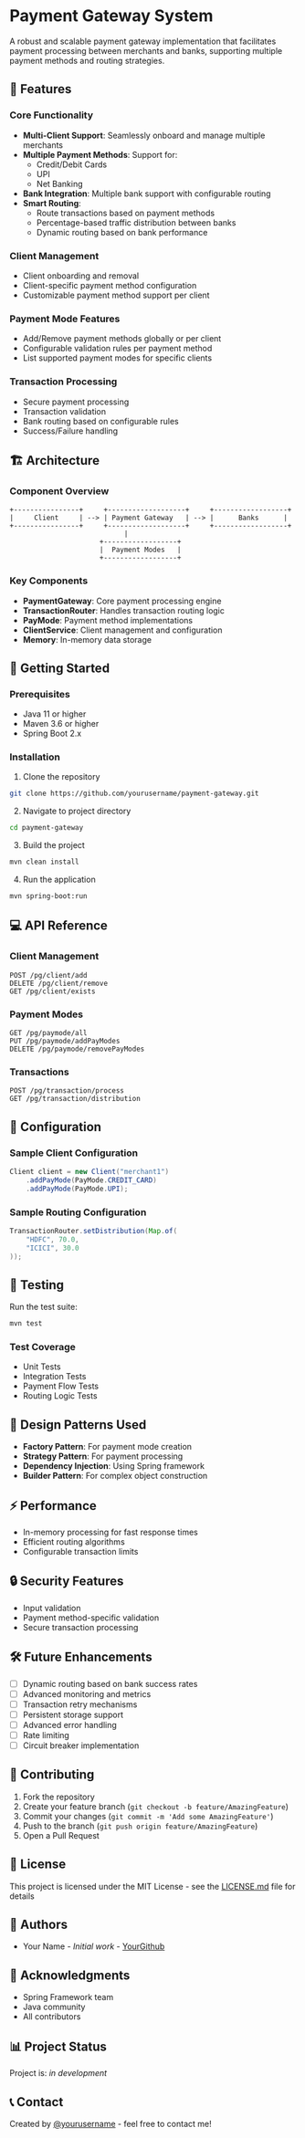 # Payment Gateway System

A robust and scalable payment gateway implementation that facilitates payment processing between merchants and banks, supporting multiple payment methods and routing strategies.

## 🌟 Features

### Core Functionality
- **Multi-Client Support**: Seamlessly onboard and manage multiple merchants
- **Multiple Payment Methods**: Support for:
  - Credit/Debit Cards
  - UPI
  - Net Banking
- **Bank Integration**: Multiple bank support with configurable routing
- **Smart Routing**: 
  - Route transactions based on payment methods
  - Percentage-based traffic distribution between banks
  - Dynamic routing based on bank performance

### Client Management
- Client onboarding and removal
- Client-specific payment method configuration
- Customizable payment method support per client

### Payment Mode Features
- Add/Remove payment methods globally or per client
- Configurable validation rules per payment method
- List supported payment modes for specific clients

### Transaction Processing
- Secure payment processing
- Transaction validation
- Bank routing based on configurable rules
- Success/Failure handling

## 🏗 Architecture

### Component Overview
```ascii
+----------------+     +-------------------+     +------------------+
|     Client     | --> | Payment Gateway   | --> |      Banks      |
+----------------+     +-------------------+     +------------------+
                            |
                      +------------------+
                      |  Payment Modes   |
                      +------------------+
```

### Key Components
- **PaymentGateway**: Core payment processing engine
- **TransactionRouter**: Handles transaction routing logic
- **PayMode**: Payment method implementations
- **ClientService**: Client management and configuration
- **Memory**: In-memory data storage

## 🚀 Getting Started

### Prerequisites
- Java 11 or higher
- Maven 3.6 or higher
- Spring Boot 2.x

### Installation

1. Clone the repository
```bash
git clone https://github.com/yourusername/payment-gateway.git
```

2. Navigate to project directory
```bash
cd payment-gateway
```

3. Build the project
```bash
mvn clean install
```

4. Run the application
```bash
mvn spring-boot:run
```

## 💻 API Reference

### Client Management
```http
POST /pg/client/add
DELETE /pg/client/remove
GET /pg/client/exists
```

### Payment Modes
```http
GET /pg/paymode/all
PUT /pg/paymode/addPayModes
DELETE /pg/paymode/removePayModes
```

### Transactions
```http
POST /pg/transaction/process
GET /pg/transaction/distribution
```

## 🔧 Configuration

### Sample Client Configuration
```java
Client client = new Client("merchant1")
    .addPayMode(PayMode.CREDIT_CARD)
    .addPayMode(PayMode.UPI);
```

### Sample Routing Configuration
```java
TransactionRouter.setDistribution(Map.of(
    "HDFC", 70.0,
    "ICICI", 30.0
));
```

## 🧪 Testing

Run the test suite:
```bash
mvn test
```

### Test Coverage
- Unit Tests
- Integration Tests
- Payment Flow Tests
- Routing Logic Tests

## 📝 Design Patterns Used

- **Factory Pattern**: For payment mode creation
- **Strategy Pattern**: For payment processing
- **Dependency Injection**: Using Spring framework
- **Builder Pattern**: For complex object construction

## ⚡ Performance

- In-memory processing for fast response times
- Efficient routing algorithms
- Configurable transaction limits

## 🔒 Security Features

- Input validation
- Payment method-specific validation
- Secure transaction processing

## 🛠 Future Enhancements

- [ ] Dynamic routing based on bank success rates
- [ ] Advanced monitoring and metrics
- [ ] Transaction retry mechanisms
- [ ] Persistent storage support
- [ ] Advanced error handling
- [ ] Rate limiting
- [ ] Circuit breaker implementation

## 🤝 Contributing

1. Fork the repository
2. Create your feature branch (`git checkout -b feature/AmazingFeature`)
3. Commit your changes (`git commit -m 'Add some AmazingFeature'`)
4. Push to the branch (`git push origin feature/AmazingFeature`)
5. Open a Pull Request

## 📄 License

This project is licensed under the MIT License - see the [LICENSE.md](LICENSE.md) file for details

## 👥 Authors

- Your Name - *Initial work* - [YourGithub](https://github.com/yourusername)

## 🙏 Acknowledgments

- Spring Framework team
- Java community
- All contributors

## 📊 Project Status

Project is: _in development_

## 📞 Contact

Created by [@yourusername](https://github.com/yourusername) - feel free to contact me!
